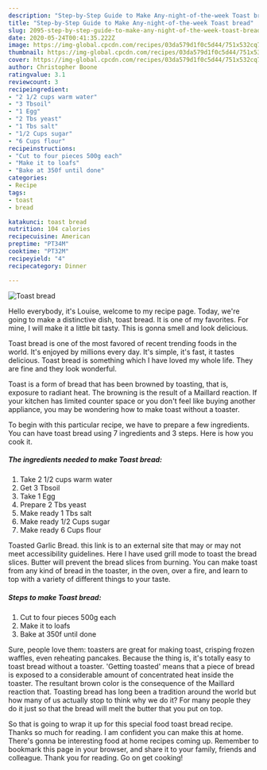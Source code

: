 ```yaml
---
description: "Step-by-Step Guide to Make Any-night-of-the-week Toast bread"
title: "Step-by-Step Guide to Make Any-night-of-the-week Toast bread"
slug: 2095-step-by-step-guide-to-make-any-night-of-the-week-toast-bread
date: 2020-05-24T00:41:35.222Z
image: https://img-global.cpcdn.com/recipes/03da579d1f0c5d44/751x532cq70/toast-bread-recipe-main-photo.jpg
thumbnail: https://img-global.cpcdn.com/recipes/03da579d1f0c5d44/751x532cq70/toast-bread-recipe-main-photo.jpg
cover: https://img-global.cpcdn.com/recipes/03da579d1f0c5d44/751x532cq70/toast-bread-recipe-main-photo.jpg
author: Christopher Boone
ratingvalue: 3.1
reviewcount: 3
recipeingredient:
- "2 1/2 cups warm water"
- "3 Tbsoil"
- "1 Egg"
- "2 Tbs yeast"
- "1 Tbs salt"
- "1/2 Cups sugar"
- "6 Cups flour"
recipeinstructions:
- "Cut to four pieces 500g each"
- "Make it to loafs"
- "Bake at 350f until done"
categories:
- Recipe
tags:
- toast
- bread

katakunci: toast bread 
nutrition: 104 calories
recipecuisine: American
preptime: "PT34M"
cooktime: "PT32M"
recipeyield: "4"
recipecategory: Dinner

---
```



![Toast bread](https://img-global.cpcdn.com/recipes/03da579d1f0c5d44/751x532cq70/toast-bread-recipe-main-photo.jpg)

Hello everybody, it's Louise, welcome to my recipe page. Today, we're going to make a distinctive dish, toast bread. It is one of my favorites. For mine, I will make it a little bit tasty. This is gonna smell and look delicious.

Toast bread is one of the most favored of recent trending foods in the world. It's enjoyed by millions every day. It's simple, it's fast, it tastes delicious. Toast bread is something which I have loved my whole life. They are fine and they look wonderful.

Toast is a form of bread that has been browned by toasting, that is, exposure to radiant heat. The browning is the result of a Maillard reaction. If your kitchen has limited counter space or you don&#39;t feel like buying another appliance, you may be wondering how to make toast without a toaster.


To begin with this particular recipe, we have to prepare a few ingredients. You can have toast bread using 7 ingredients and 3 steps. Here is how you cook it.

<!--inarticleads1-->

##### The ingredients needed to make Toast bread:

1. Take 2 1/2 cups warm water
1. Get 3 Tbsoil
1. Take 1 Egg
1. Prepare 2 Tbs yeast
1. Make ready 1 Tbs salt
1. Make ready 1/2 Cups sugar
1. Make ready 6 Cups flour


Toasted Garlic Bread. this link is to an external site that may or may not meet accessibility guidelines. Here I have used grill mode to toast the bread slices. Butter will prevent the bread slices from burning. You can make toast from any kind of bread in the toaster, in the oven, over a fire, and learn to top with a variety of different things to your taste. 

<!--inarticleads2-->

##### Steps to make Toast bread:

1. Cut to four pieces 500g each
1. Make it to loafs
1. Bake at 350f until done


Sure, people love them: toasters are great for making toast, crisping frozen waffles, even reheating pancakes. Because the thing is, it&#39;s totally easy to toast bread without a toaster. &#39;Getting toasted&#39; means that a piece of bread is exposed to a considerable amount of concentrated heat inside the toaster. The resultant brown color is the consequence of the Maillard reaction that. Toasting bread has long been a tradition around the world but how many of us actually stop to think why we do it? For many people they do it just so that the bread will melt the butter that you put on top. 

So that is going to wrap it up for this special food toast bread recipe. Thanks so much for reading. I am confident you can make this at home. There's gonna be interesting food at home recipes coming up. Remember to bookmark this page in your browser, and share it to your family, friends and colleague. Thank you for reading. Go on get cooking!
